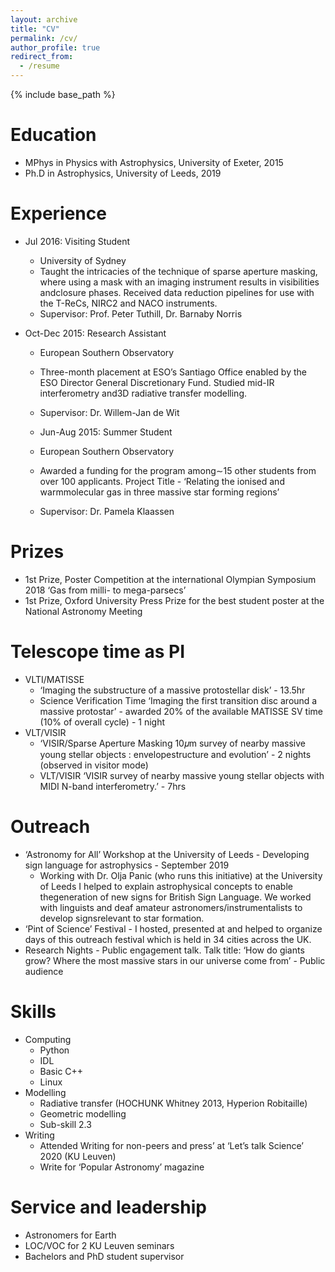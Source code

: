 ```yaml
---
layout: archive
title: "CV"
permalink: /cv/
author_profile: true
redirect_from:
  - /resume
---
```


{% include base_path %}

Education
======
* MPhys in Physics with Astrophysics, University of Exeter, 2015
* Ph.D in Astrophysics, University of Leeds, 2019

Experience
======
* Jul 2016: Visiting Student
  * University of Sydney
  * Taught the intricacies of the technique of sparse aperture masking, where using a mask with an imaging instrument results in visibilities andclosure phases. Received data reduction pipelines for use with the T-ReCs, NIRC2 and NACO instruments.
  * Supervisor: Prof. Peter Tuthill, Dr. Barnaby Norris

* Oct-Dec 2015: Research Assistant
  * European Southern Observatory
  * Three-month placement at ESO’s Santiago Office enabled by the ESO Director General Discretionary Fund. Studied mid-IR interferometry and3D radiative transfer modelling. 
  * Supervisor: Dr. Willem-Jan de Wit
  
  * Jun-Aug 2015: Summer Student
  * European Southern Observatory
  * Awarded a funding for the program among∼15 other students from over 100 applicants. Project Title - ‘Relating the ionised and warmmolecular gas in three massive star forming regions’
  * Supervisor: Dr. Pamela Klaassen
  
Prizes
======
* 1st Prize, Poster Competition at the international Olympian Symposium 2018 ‘Gas from milli- to mega-parsecs’
* 1st Prize, Oxford University Press Prize for the best student poster at the National Astronomy Meeting

Telescope time as PI
======
* VLTI/MATISSE
    * ‘Imaging the substructure of a massive protostellar disk’ - 13.5hr
    * Science Verification Time ‘Imaging the first transition disc around a massive protostar’ - awarded 20% of the available MATISSE SV time (10% of overall cycle) - 1 night
* VLT/VISIR
    * ‘VISIR/Sparse Aperture Masking 10𝜇m survey of nearby massive young stellar objects : envelopestructure and evolution’ - 2 nights (observed in visitor mode)
    * VLT/VISIR ‘VISIR survey of nearby massive young stellar objects with MIDI N-band interferometry.’ - 7hrs

Outreach
======
* ‘Astronomy for All’ Workshop at the University of Leeds - Developing sign language for astrophysics - September 2019
  * Working with Dr. Olja Panic (who runs this initiative) at the University of Leeds I helped to explain astrophysical concepts to enable thegeneration of new signs for British Sign Language. We worked with linguists and deaf amateur astronomers/instrumentalists to develop signsrelevant to star formation.
* ‘Pint of Science’ Festival - I hosted, presented at and helped to organize days of this outreach festival which is held in 34 cities across the UK.
* Research Nights - Public engagement talk. Talk title: ‘How do giants grow? Where the most massive stars in our universe come from’ - Public audience

Skills
======
* Computing
  * Python
  * IDL
  * Basic C++
  * Linux
* Modelling
  * Radiative transfer (HOCHUNK Whitney 2013, Hyperion Robitaille)
  * Geometric modelling
  * Sub-skill 2.3
* Writing
  * Attended Writing for non-peers and press’ at ‘Let’s talk Science’ 2020 (KU Leuven)
  * Write for ‘Popular Astronomy’ magazine
  
Service and leadership
======
* Astronomers for Earth
* LOC/VOC for 2 KU Leuven seminars
* Bachelors and PhD student supervisor
